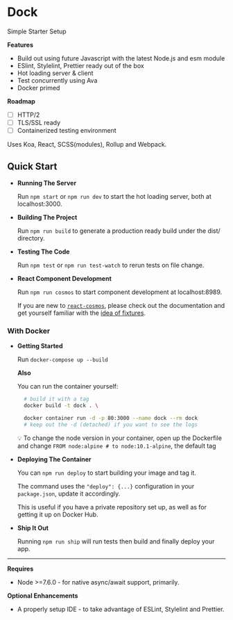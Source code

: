# Dock

Simple Starter Setup

**Features**

- Build out using future Javascript with the latest Node.js and esm module
- ESlint, Stylelint, Prettier ready out of the box
- Hot loading server & client
- Test concurrently using Ava
- Docker primed

**Roadmap**

- [ ] HTTP/2
- [ ] TLS/SSL ready
- [ ] Containerized testing environment

Uses Koa, React, SCSS(modules), Rollup and Webpack.

## Quick Start

- **Running The Server**

  Run `npm start` or `npm run dev` to start the hot loading server, both at localhost:3000.

- **Building The Project**

  Run `npm run build` to generate a production ready build under the dist/ directory.

- **Testing The Code**

  Run `npm test` or `npm run test-watch` to rerun tests on file change.

- **React Component Development**

  Run `npm run cosmos` to start component development at localhost:8989.

  If you are new to [`react-cosmos`](https://github.com/react-cosmos/react-cosmos), please check out the documentation and get yourself familiar with the [idea of fixtures](https://github.com/react-cosmos/react-cosmos#fixtures).

### With Docker

- **Getting Started**

  Run `docker-compose up --build`

  **Also**

  You can run the container yourself:

  ```bash
    # build it with a tag
    docker build -t dock . \

    docker container run -d -p 80:3000 --name dock --rm dock
    # keep out the -d (detached) if you want to see the logs
  ```

  :bulb: To change the node version in your container, open up the Dockerfile and change `FROM node:alpine # to node:10.1-alpine`, the default tag

- **Deploying The Container**

  You can `npm run deploy` to start building your image and tag it.

  The command uses the `"deploy": {...}` configuration in your `package.json`, update it accordingly.

  This is useful if you have a private repository set up, as well as for getting it up on Docker Hub.

- **Ship It Out**

  Running `npm run ship` will run tests then build and finally deploy your app.

---

**Requires**

- Node >=7.6.0 - for native async/await support, primarily.

**Optional Enhancements**

- A properly setup IDE - to take advantage of ESLint, Stylelint and Prettier.
